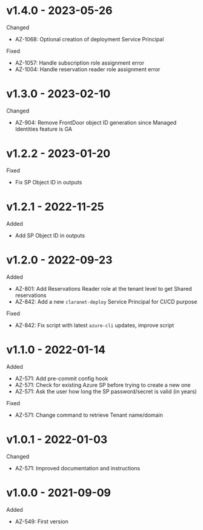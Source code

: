 # v1.4.0 - 2023-05-26

Changed
  * AZ-1068: Optional creation of deployment Service Principal

Fixed
  * AZ-1057: Handle subscription role assignment error
  * AZ-1004: Handle reservation reader role assignment error

# v1.3.0 - 2023-02-10

Changed
  * AZ-904: Remove FrontDoor object ID generation since Managed Identities feature is GA

# v1.2.2 - 2023-01-20

Fixed
  * Fix SP Object ID in outputs

# v1.2.1 - 2022-11-25

Added
  * Add SP Object ID in outputs

# v1.2.0 - 2022-09-23

Added
  * AZ-801: Add Reservations Reader role at the tenant level to get Shared reservations
  * AZ-842: Add a new `claranet-deploy` Service Principal for CI/CD purpose

Fixed
  * AZ-842: Fix script with latest `azure-cli` updates, improve script

# v1.1.0 - 2022-01-14

Added
  * AZ-571: Add pre-commit config hook
  * AZ-571: Check for existing Azure SP before trying to create a new one
  * AZ-571: Ask the user how long the SP password/secret is valid (in years)

Fixed
  * AZ-571: Change command to retrieve Tenant name/domain

# v1.0.1 - 2022-01-03

Changed
  * AZ-571: Improved documentation and instructions

# v1.0.0 - 2021-09-09

Added
  * AZ-549: First version
